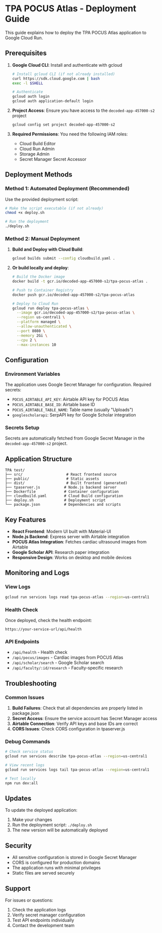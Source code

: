 # TPA POCUS Atlas - Deployment Guide

This guide explains how to deploy the TPA POCUS Atlas application to Google Cloud Run.

## Prerequisites

1. **Google Cloud CLI**: Install and authenticate with gcloud
   ```bash
   # Install gcloud CLI (if not already installed)
   curl https://sdk.cloud.google.com | bash
   exec -l $SHELL
   
   # Authenticate
   gcloud auth login
   gcloud auth application-default login
   ```

2. **Project Access**: Ensure you have access to the `decoded-app-457000-s2` project
   ```bash
   gcloud config set project decoded-app-457000-s2
   ```

3. **Required Permissions**: You need the following IAM roles:
   - Cloud Build Editor
   - Cloud Run Admin
   - Storage Admin
   - Secret Manager Secret Accessor

## Deployment Methods

### Method 1: Automated Deployment (Recommended)

Use the provided deployment script:

```bash
# Make the script executable (if not already)
chmod +x deploy.sh

# Run the deployment
./deploy.sh
```

### Method 2: Manual Deployment

1. **Build and Deploy with Cloud Build**:
   ```bash
   gcloud builds submit --config cloudbuild.yaml .
   ```

2. **Or build locally and deploy**:
   ```bash
   # Build the Docker image
   docker build -t gcr.io/decoded-app-457000-s2/tpa-pocus-atlas .
   
   # Push to Container Registry
   docker push gcr.io/decoded-app-457000-s2/tpa-pocus-atlas
   
   # Deploy to Cloud Run
   gcloud run deploy tpa-pocus-atlas \
     --image gcr.io/decoded-app-457000-s2/tpa-pocus-atlas \
     --region us-central1 \
     --platform managed \
     --allow-unauthenticated \
     --port 8080 \
     --memory 2Gi \
     --cpu 2 \
     --max-instances 10
   ```

## Configuration

### Environment Variables

The application uses Google Secret Manager for configuration. Required secrets:

- `POCUS_AIRTABLE_API_KEY`: Airtable API key for POCUS Atlas
- `POCUS_AIRTABLE_BASE_ID`: Airtable base ID
- `POCUS_AIRTABLE_TABLE_NAME`: Table name (usually "Uploads")
- `googlescholarapi`: SerpAPI key for Google Scholar integration

### Secrets Setup

Secrets are automatically fetched from Google Secret Manager in the `decoded-app-457000-s2` project.

## Application Structure

```
TPA test/
├── src/                    # React frontend source
├── public/                 # Static assets
├── dist/                   # Built frontend (generated)
├── tpaserver.js           # Node.js backend server
├── Dockerfile             # Container configuration
├── cloudbuild.yaml        # Cloud Build configuration
├── deploy.sh              # Deployment script
└── package.json           # Dependencies and scripts
```

## Key Features

- **React Frontend**: Modern UI built with Material-UI
- **Node.js Backend**: Express server with Airtable integration
- **POCUS Atlas Integration**: Fetches cardiac ultrasound images from Airtable
- **Google Scholar API**: Research paper integration
- **Responsive Design**: Works on desktop and mobile devices

## Monitoring and Logs

### View Logs
```bash
gcloud run services logs read tpa-pocus-atlas --region=us-central1
```

### Health Check
Once deployed, check the health endpoint:
```
https://your-service-url/api/health
```

### API Endpoints
- `/api/health` - Health check
- `/api/pocus/images` - Cardiac images from POCUS Atlas
- `/api/scholar/search` - Google Scholar search
- `/api/faculty/:id/research` - Faculty-specific research

## Troubleshooting

### Common Issues

1. **Build Failures**: Check that all dependencies are properly listed in package.json
2. **Secret Access**: Ensure the service account has Secret Manager access
3. **Airtable Connection**: Verify API keys and base IDs are correct
4. **CORS Issues**: Check CORS configuration in tpaserver.js

### Debug Commands

```bash
# Check service status
gcloud run services describe tpa-pocus-atlas --region=us-central1

# View recent logs
gcloud run services logs tail tpa-pocus-atlas --region=us-central1

# Test locally
npm run dev:all
```

## Updates

To update the deployed application:

1. Make your changes
2. Run the deployment script: `./deploy.sh`
3. The new version will be automatically deployed

## Security

- All sensitive configuration is stored in Google Secret Manager
- CORS is configured for production domains
- The application runs with minimal privileges
- Static files are served securely

## Support

For issues or questions:
1. Check the application logs
2. Verify secret manager configuration
3. Test API endpoints individually
4. Contact the development team 